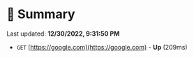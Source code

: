 # 📖 Summary
Last updated: **12/30/2022, 9:31:50 PM**

- `GET` [https://google.com](https://google.com) - **Up** (209ms)
